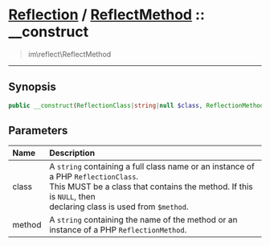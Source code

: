# [Reflection](reflect.md) / [ReflectMethod](reflect-ReflectMethod.md) :: __construct
 > im\reflect\ReflectMethod
____

## Synopsis
```php
public __construct(ReflectionClass|string|null $class, ReflectionMethod|string $method)
```

## Parameters
| Name | Description |
| :--- | :---------- |
| class | A `string` containing a full class name or an instance of a PHP `ReflectionClass`.<br />This MUST be a class that contains the method. If this is `NULL`, then<br />declaring class is used from `$method`. |
| method | A `string` containing the name of the method or an instance of a PHP `ReflectionMethod`. |
